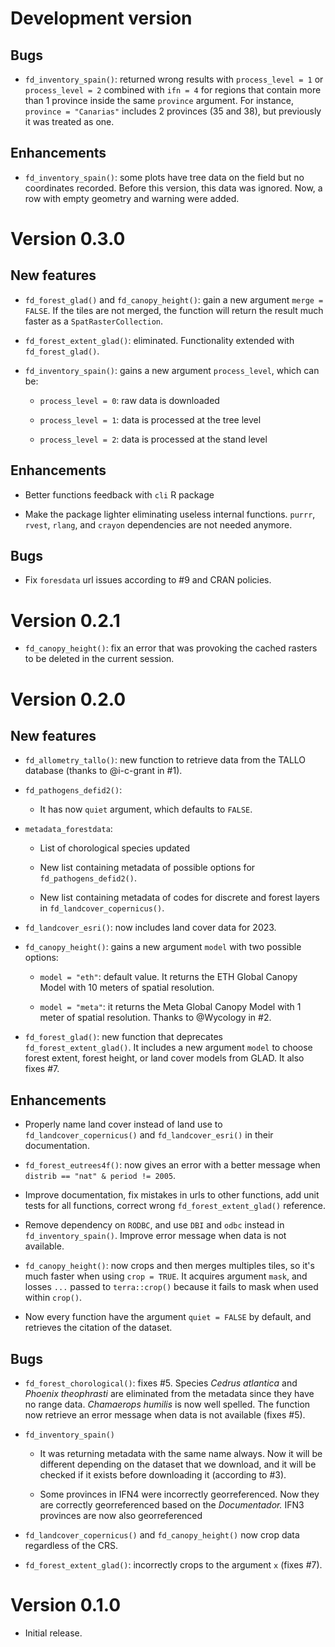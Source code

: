 
# Development version

## Bugs

* `fd_inventory_spain()`: returned wrong results with `process_level = 1` or `process_level = 2` combined with `ifn = 4` for regions that contain more than 1 province inside the same `province` argument. For instance, `province = "Canarias"` includes 2 provinces (35 and 38), but previously it was treated as one.

## Enhancements

* `fd_inventory_spain()`: some plots have tree data on the field but no coordinates recorded. Before this version, this data was ignored. Now, a row with empty geometry and warning were added.

# Version 0.3.0

## New features

* `fd_forest_glad()` and `fd_canopy_height()`: gain a new argument `merge = FALSE`. If the tiles are not merged, the function will return the result much faster as a `SpatRasterCollection`.

* `fd_forest_extent_glad()`: eliminated. Functionality extended with `fd_forest_glad()`.

* `fd_inventory_spain()`: gains a new argument `process_level`, which can be:

    -   `process_level = 0`: raw data is downloaded
    
    -   `process_level = 1`: data is processed at the tree level
    
    -   `process_level = 2`: data is processed at the stand level
    

## Enhancements

* Better functions feedback with `cli` R package

* Make the package lighter eliminating useless internal functions. `purrr`, `rvest`, `rlang`, and `crayon` dependencies are not needed anymore.

## Bugs

* Fix `foresdata` url issues according to #9 and CRAN policies.


# Version 0.2.1

-   `fd_canopy_height()`: fix an error that was provoking the cached rasters to be deleted in the current session.

# Version 0.2.0

## New features

-   `fd_allometry_tallo()`: new function to retrieve data from the TALLO database (thanks to @i-c-grant in #1).

-   `fd_pathogens_defid2()`:

    -   It has now `quiet` argument, which defaults to `FALSE`.

-   `metadata_forestdata`:

    -   List of chorological species updated

    -   New list containing metadata of possible options for `fd_pathogens_defid2()`.

    -   New list containing metadata of codes for discrete and forest layers in `fd_landcover_copernicus()`.

-   `fd_landcover_esri()`: now includes land cover data for 2023.

-   `fd_canopy_height()`: gains a new argument `model` with two possible options:

    -   `model = "eth"`: default value. It returns the ETH Global Canopy Model with 10 meters of spatial resolution.

    -   `model = "meta"`: it returns the Meta Global Canopy Model with 1 meter of spatial resolution. Thanks to @Wycology in #2.

-   `fd_forest_glad()`: new function that deprecates `fd_forest_extent_glad()`. It includes a new argument `model` to choose forest extent, forest height, or land cover models from GLAD. It also fixes #7.

## Enhancements

-   Properly name land cover instead of land use to `fd_landcover_copernicus()` and `fd_landcover_esri()` in their documentation.

-   `fd_forest_eutrees4f()`: now gives an error with a better message when `distrib == "nat" & period != 2005`.

-   Improve documentation, fix mistakes in urls to other functions, add unit tests for all functions, correct wrong `fd_forest_extent_glad()` reference.

-   Remove dependency on `RODBC`, and use `DBI` and `odbc` instead in `fd_inventory_spain()`. Improve error message when data is not available.

-   `fd_canopy_height()`: now crops and then merges multiples tiles, so it's much faster when using `crop = TRUE`. It acquires argument `mask`, and losses `...` passed to `terra::crop()` because it fails to mask when used within `crop()`.

-   Now every function have the argument `quiet = FALSE` by default, and retrieves the citation of the dataset.

## Bugs

-   `fd_forest_chorological()`: fixes #5. Species *Cedrus atlantica* and *Phoenix theophrasti* are eliminated from the metadata since they have no range data. *Chamaerops humilis* is now well spelled. The function now retrieve an error message when data is not available (fixes #5).

-   `fd_inventory_spain()`

    -   It was returning metadata with the same name always. Now it will be different depending on the dataset that we download, and it will be checked if it exists before downloading it (according to #3).

    -   Some provinces in IFN4 were incorrectly georreferenced. Now they are correctly georreferenced based on the *Documentador.* IFN3 provinces are now also georreferenced

-   `fd_landcover_copernicus()` and `fd_canopy_height()` now crop data regardless of the CRS.

-   `fd_forest_extent_glad()`: incorrectly crops to the argument `x` (fixes #7).

# Version 0.1.0

-   Initial release.
